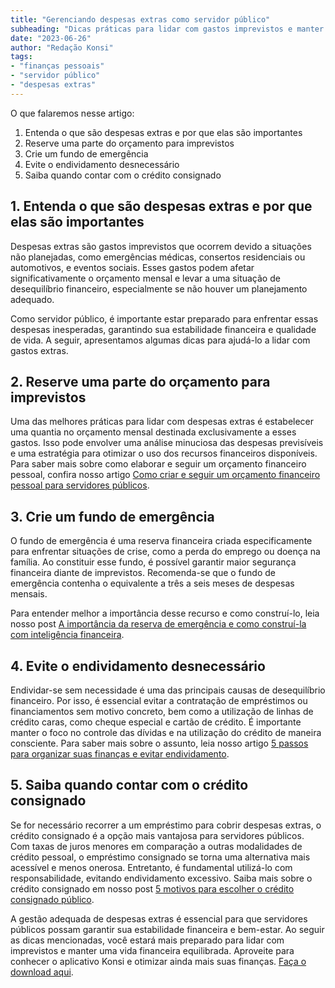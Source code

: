 ```yaml
---
title: "Gerenciando despesas extras como servidor público"
subheading: "Dicas práticas para lidar com gastos imprevistos e manter suas finanças equilibradas"
date: "2023-06-26"
author: "Redação Konsi"
tags:
- "finanças pessoais"
- "servidor público"
- "despesas extras"
---
```


O que falaremos nesse artigo:

1. Entenda o que são despesas extras e por que elas são importantes
2. Reserve uma parte do orçamento para imprevistos
3. Crie um fundo de emergência
4. Evite o endividamento desnecessário
5. Saiba quando contar com o crédito consignado

## 1. Entenda o que são despesas extras e por que elas são importantes

Despesas extras são gastos imprevistos que ocorrem devido a situações não planejadas, como emergências médicas, consertos residenciais ou automotivos, e eventos sociais. Esses gastos podem afetar significativamente o orçamento mensal e levar a uma situação de desequilíbrio financeiro, especialmente se não houver um planejamento adequado.

Como servidor público, é importante estar preparado para enfrentar essas despesas inesperadas, garantindo sua estabilidade financeira e qualidade de vida. A seguir, apresentamos algumas dicas para ajudá-lo a lidar com gastos extras.

## 2. Reserve uma parte do orçamento para imprevistos

Uma das melhores práticas para lidar com despesas extras é estabelecer uma quantia no orçamento mensal destinada exclusivamente a esses gastos. Isso pode envolver uma análise minuciosa das despesas previsíveis e uma estratégia para otimizar o uso dos recursos financeiros disponíveis. Para saber mais sobre como elaborar e seguir um orçamento financeiro pessoal, confira nosso artigo [Como criar e seguir um orçamento financeiro pessoal para servidores públicos](https://konsi.com.br/postagens/como-criar-e-seguir-um-oramento-financeiro-pessoal-para-servidores-pblicos). 

## 3. Crie um fundo de emergência

O fundo de emergência é uma reserva financeira criada especificamente para enfrentar situações de crise, como a perda do emprego ou doença na família. Ao constituir esse fundo, é possível garantir maior segurança financeira diante de imprevistos. Recomenda-se que o fundo de emergência contenha o equivalente a três a seis meses de despesas mensais. 

Para entender melhor a importância desse recurso e como construí-lo, leia nosso post [A importância da reserva de emergência e como construí-la com inteligência financeira](https://konsi.com.br/postagens/a-importncia-da-reserva-de-emergncia-e-como-constru-la-com-inteligncia-financeira).

## 4. Evite o endividamento desnecessário

Endividar-se sem necessidade é uma das principais causas de desequilíbrio financeiro. Por isso, é essencial evitar a contratação de empréstimos ou financiamentos sem motivo concreto, bem como a utilização de linhas de crédito caras, como cheque especial e cartão de crédito. É importante manter o foco no controle das dívidas e na utilização do crédito de maneira consciente. Para saber mais sobre o assunto, leia nosso artigo [5 passos para organizar suas finanças e evitar endividamento](https://konsi.com.br/postagens/5-passos-para-organizar-suas-financas-e-evitar-endividamento).

## 5. Saiba quando contar com o crédito consignado

Se for necessário recorrer a um empréstimo para cobrir despesas extras, o crédito consignado é a opção mais vantajosa para servidores públicos. Com taxas de juros menores em comparação a outras modalidades de crédito pessoal, o empréstimo consignado se torna uma alternativa mais acessível e menos onerosa. Entretanto, é fundamental utilizá-lo com responsabilidade, evitando endividamento excessivo. Saiba mais sobre o crédito consignado em nosso post [5 motivos para escolher o crédito consignado público](https://konsi.com.br/postagens/5-motivos-para-escolher-o-credito-consignado-publico).

A gestão adequada de despesas extras é essencial para que servidores públicos possam garantir sua estabilidade financeira e bem-estar. Ao seguir as dicas mencionadas, você estará mais preparado para lidar com imprevistos e manter uma vida financeira equilibrada. Aproveite para conhecer o aplicativo Konsi e otimizar ainda mais suas finanças. [Faça o download aqui](https://konsi.com.br/download).
